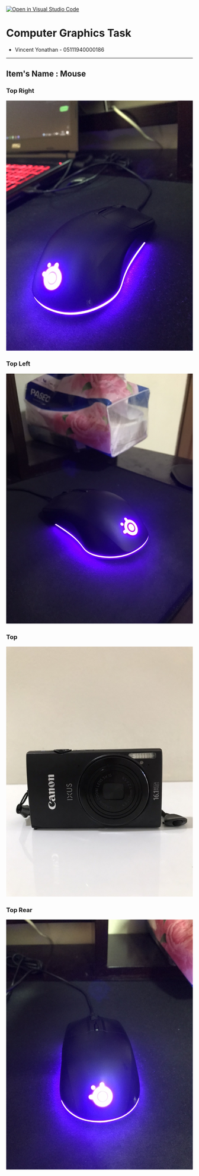 [![Open in Visual Studio Code](https://classroom.github.com/assets/open-in-vscode-f059dc9a6f8d3a56e377f745f24479a46679e63a5d9fe6f495e02850cd0d8118.svg)](https://classroom.github.com/online_ide?assignment_repo_id=5692377&assignment_repo_type=AssignmentRepo)

# Computer Graphics Task

* Vincent Yonathan    - 05111940000186
---

## Item's Name : Mouse
### Top Right
![topright](./screenshot/topright.JPG)

### Top Left
![topleft](./screenshot/topleft.JPG)

### Top
![top](./screenshot/top.JPG)

### Top Rear
![toprear](./screenshot/toprear.JPG)
